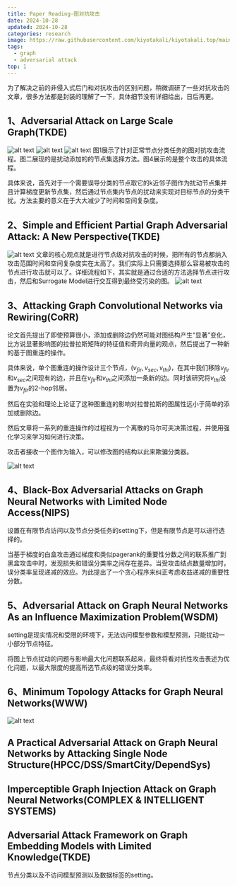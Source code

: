 ```yaml
---
title: Paper Reading-图对抗攻击
date: 2024-10-28
updated: 2024-10-28
categories: research
image: https://raw.githubusercontent.com/kiyotakali/kiyotakali.top/main/pic_back/ba12.webp
tags:
  - graph
  - adversarial attack
top: 1
---
```


为了解决之前的非侵入式后门和对抗攻击的区别问题，稍微调研了一些对抗攻击的文章，很多方法都是封装的理解了一下，具体细节没有详细给出，日后再更。

## 1、Adversarial Attack on Large Scale Graph(TKDE)
![alt text](./image-2.png)
![alt text](./image-1.png)
![alt text](./image-3.png)
图1展示了针对正常节点分类任务的图对抗攻击流程。图二展现的是扰动添加的的节点集选择方法。图4展示的是整个攻击的具体流程。

具体来说，首先对于一个需要误导分类的节点取它的k近邻子图作为扰动节点集并且计算梯度更新节点集，然后通过节点集内节点的扰动来实现对目标节点的分类干扰。方法主要的意义在于大大减少了时间和空间复杂度。

## 2、Simple and Efficient Partial Graph Adversarial Attack: A New Perspective(TKDE)
![alt text](./image-4.png)
文章的核心观点就是进行节点级对抗攻击的时候，把所有的节点都纳入攻击范围时间和空间复杂度实在太高了。我们实际上只需要选择那么容易被攻击的节点进行攻击就可以了。详细流程如下，其实就是通过合适的方法选择节点进行攻击，然后和Surrogate Model进行交互得到最终受污染的图。
![alt text](./image-5.png)

## 3、Attacking Graph Convolutional Networks via Rewiring(CoRR)

论文首先提出了即使预算很小，添加或删除边仍然可能对图结构产生“显著”变化，比方说显著影响图的拉普拉斯矩阵的特征值和奇异向量的观点，然后提出了一种新的基于图重连的操作。

具体来说，单个图重连的操作设计三个节点，($v_{fir},v_{sec},v_{thi}$)，在其中我们移除$v_{fir}$和$v_{sec}$之间现有的边，并且在$v_{fir}$和$v_{thi}$之间添加一条新的边。同时该研究将$v_{thi}$设置为$v_{fir}$的2-hop邻居。

然后在实验和理论上论证了这种图重连的影响对拉普拉斯的图属性远小于简单的添加或删除边。

然后文章将一系列的重连操作的过程视为一个离散的马尔可夫决策过程，并使用强化学习来学习如何进行决策。

攻击者接收一个图作为输入，可以修改图的结构以此来欺骗分类器。

![alt text](./image-6.png)

## 4、Black-Box Adversarial Attacks on Graph Neural Networks with Limited Node Access(NIPS)

设置在有限节点访问以及节点分类任务的setting下，但是有限节点是可以进行选择的。

当基于梯度的白盒攻击通过梯度和类似pagerank的重要性分数之间的联系推广到黑盒攻击中时，发现损失和错误分类率之间存在差异。当受攻击结点数量增加时，误分类率呈现递减的效应。为此提出了一个贪心程序来纠正考虑收益递减的重要性分数。

## 5、Adversarial Attack on Graph Neural Networks As an Influence Maximization Problem(WSDM)

setting是现实情况和受限的环境下，无法访问模型参数和模型预测，只能扰动一小部分节点特征。

将图上节点扰动的问题与影响最大化问题联系起来，最终将看对抗性攻击表述为优化问题，以最大限度的提高所选节点级的错误分类率。


## 6、Minimum Topology Attacks for Graph Neural Networks(WWW)
![alt text](./image-7.png)

## A Practical Adversarial Attack on Graph Neural Networks by Attacking Single Node Structure(HPCC/DSS/SmartCity/DependSys)

## Imperceptible Graph Injection Attack on Graph Neural Networks(COMPLEX & INTELLIGENT SYSTEMS)

## Adversarial Attack Framework on Graph Embedding Models with Limited Knowledge(TKDE)

节点分类以及不访问模型预测以及数据标签的setting。